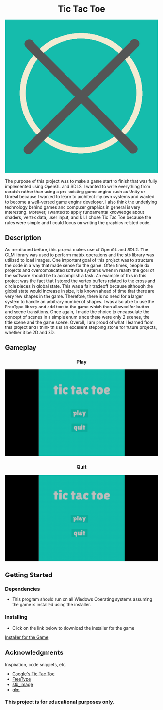 <h1 align="center">Tic Tac Toe</h1>

<div align="center">
    <img src="logo.png">
</div>

The purpose of this project was to make a game start to finish that was fully implemented using OpenGL and SDL2. I wanted to write everything from scratch rather than using a pre-existing game engine such as Unity or Unreal because I wanted to learn to architect my own systems and wanted to become a well-versed game engine developer. I also think the underlying technology behind games and computer graphics in general is very interesting. Morever, I wanted to apply fundamental knowledge about shaders, vertex data, user input, and UI. I chose Tic Tac Toe because the rules were simple and I could focus on writing the graphics related code. 

## Description

As mentioned before, this project makes use of OpenGL and SDL2. The GLM library was used to perform matrix operations and the stb library was utilized to load images. One important goal of this project was to structure the code in a way that made sense for the game. Often times, people do projects and overcomplicated software systems when in reality the goal of the software should be to accomplish a task. An example of this in this project was the fact that I stored the vertex buffers related to the cross and circle pieces in global state. This was a fair tradeoff because although the global state would increase in size, it is known ahead of time that there are very few shapes in the game. Therefore, there is no need for a larger system to handle an arbitrary number of shapes. I was also able to use the FreeType library and add text to the game which then allowed for button and scene transitions. Once again, I made the choice to encapsulate the concept of scenes in a simple enum since there were only 2 scenes, the title scene and the game scene. Overall, I am proud of what I learned from this project and I think this is an excellent stepping stone for future projects, whether it be 2D and 3D.

## Gameplay

<div>
    <h3 align="center">Play</h3>
    <img src="videos/play_gameplay.gif" alt="Play">
    <h3 align="center">Quit</h3>
    <img src="videos/quit_gameplay.gif" alt="Quit">
</div>

## Getting Started

### Dependencies

* This program should run on all Windows Operating systems assuming the game is installed using the installer.

### Installing

* Click on the link below to download the installer for the game 

<a href="TicTacToe_Installer.exe" download>Installer for the Game</a>

## Acknowledgments

Inspiration, code snippets, etc.
* [Google's Tic Tac Toe](https://www.google.com/search?q=tic+tac+toe&oq=tic+t&aqs=chrome.0.69i59j69i57j69i60l3.861j0j1&sourceid=chrome&ie=UTF-8)
* [FreeType](https://freetype.org/)
* [stb_image](https://github.com/nothings/stb/blob/master/stb_image.h)
* [glm](https://github.com/g-truc/glm)

### This project is for educational purposes only.